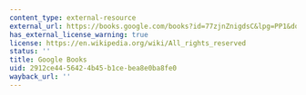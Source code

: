 ```yaml
---
content_type: external-resource
external_url: https://books.google.com/books?id=77zjnZnigdsC&lpg=PP1&dq=interpreter%20of%20maladies&pg=PA43#v=onepage&q&f=false
has_external_license_warning: true
license: https://en.wikipedia.org/wiki/All_rights_reserved
status: ''
title: Google Books
uid: 2912ce44-5642-4b45-b1ce-bea8e0ba8fe0
wayback_url: ''
---
```

